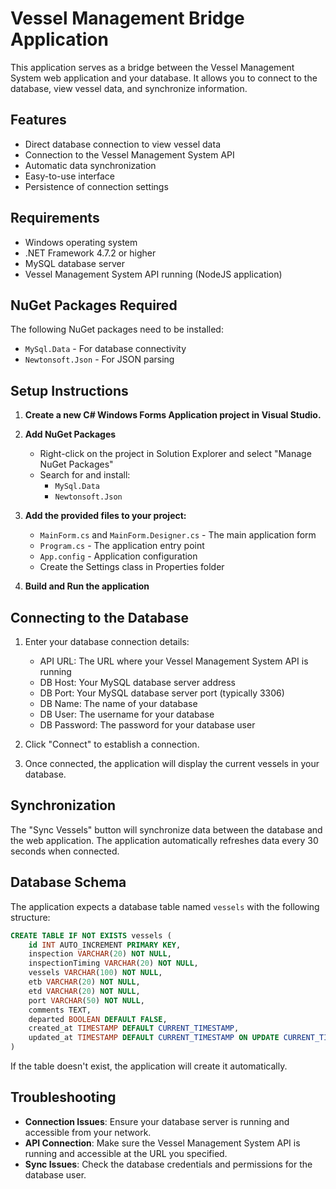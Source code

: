 # Vessel Management Bridge Application

This application serves as a bridge between the Vessel Management System web application and your database. It allows you to connect to the database, view vessel data, and synchronize information.

## Features

- Direct database connection to view vessel data
- Connection to the Vessel Management System API
- Automatic data synchronization
- Easy-to-use interface
- Persistence of connection settings

## Requirements

- Windows operating system
- .NET Framework 4.7.2 or higher
- MySQL database server
- Vessel Management System API running (NodeJS application)

## NuGet Packages Required

The following NuGet packages need to be installed:

- `MySql.Data` - For database connectivity
- `Newtonsoft.Json` - For JSON parsing

## Setup Instructions

1. **Create a new C# Windows Forms Application project in Visual Studio.**

2. **Add NuGet Packages**
   - Right-click on the project in Solution Explorer and select "Manage NuGet Packages"
   - Search for and install:
     - `MySql.Data`
     - `Newtonsoft.Json`

3. **Add the provided files to your project:**
   - `MainForm.cs` and `MainForm.Designer.cs` - The main application form
   - `Program.cs` - The application entry point
   - `App.config` - Application configuration
   - Create the Settings class in Properties folder

4. **Build and Run the application**

## Connecting to the Database

1. Enter your database connection details:
   - API URL: The URL where your Vessel Management System API is running
   - DB Host: Your MySQL database server address
   - DB Port: Your MySQL database server port (typically 3306)
   - DB Name: The name of your database
   - DB User: The username for your database
   - DB Password: The password for your database user

2. Click "Connect" to establish a connection.

3. Once connected, the application will display the current vessels in your database.

## Synchronization

The "Sync Vessels" button will synchronize data between the database and the web application. The application automatically refreshes data every 30 seconds when connected.

## Database Schema

The application expects a database table named `vessels` with the following structure:

```sql
CREATE TABLE IF NOT EXISTS vessels (
    id INT AUTO_INCREMENT PRIMARY KEY,
    inspection VARCHAR(20) NOT NULL,
    inspectionTiming VARCHAR(20) NOT NULL,
    vessels VARCHAR(100) NOT NULL,
    etb VARCHAR(20) NOT NULL,
    etd VARCHAR(20) NOT NULL,
    port VARCHAR(50) NOT NULL,
    comments TEXT,
    departed BOOLEAN DEFAULT FALSE,
    created_at TIMESTAMP DEFAULT CURRENT_TIMESTAMP,
    updated_at TIMESTAMP DEFAULT CURRENT_TIMESTAMP ON UPDATE CURRENT_TIMESTAMP
)
```

If the table doesn't exist, the application will create it automatically.

## Troubleshooting

- **Connection Issues**: Ensure your database server is running and accessible from your network.
- **API Connection**: Make sure the Vessel Management System API is running and accessible at the URL you specified.
- **Sync Issues**: Check the database credentials and permissions for the database user.
